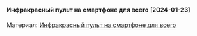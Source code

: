 #### Инфракрасный пульт на смартфоне для всего [2024-01-23]

Материал: [Инфракрасный пульт на смартфоне для всего]()

